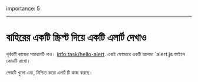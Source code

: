 importance: 5

---

# বাহিরের একটি স্ক্রিপ্ট দিয়ে একটি এলার্ট দেখাও

পূর্ববর্তী কাজের সমাধানটি নাও। <info:task/hello-alert>. একই ফোল্ডারে একটি আলাদা `alert.js ফাইলে কোডটি রাখো।

পেজটি খুলো এবং, নিশ্চিত করো এলার্ট টি কাজ করছে।
